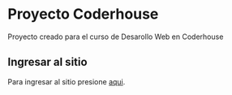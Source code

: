 # Proyecto Coderhouse

Proyecto creado para el curso de Desarollo Web en Coderhouse

## Ingresar al sitio 

Para ingresar al sitio presione [aqui](https://franpest1996.github.io/proyecto_coder/).
